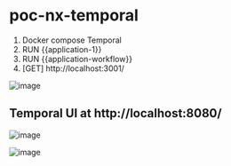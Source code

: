 # poc-nx-temporal

1. Docker compose Temporal
2. RUN {{application-1}}
3. RUN {{application-workflow}}
4. [GET] http://localhost:3001/


![image](https://github.com/vargasvini/poc-nx-temporal/assets/44420618/fc9f13b0-360d-4828-a515-874a27a5b3f3)


## Temporal UI at http://localhost:8080/

![image](https://github.com/vargasvini/poc-nx-temporal/assets/44420618/86bcd171-918f-4210-abb5-2ab2013bf2d5)

![image](https://github.com/vargasvini/poc-nx-temporal/assets/44420618/3a0b1b8d-ca25-40f0-b1ca-1797cf414683)
